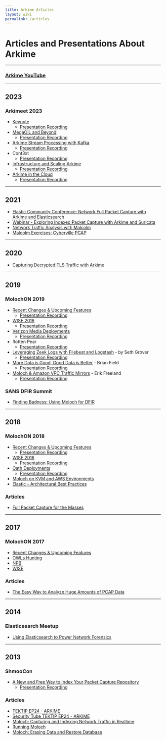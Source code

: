 ```yaml
---
title: Arkime Articles
layout: wiki
permalink: /articles
---
```


<div class="full-height-and-width-container with-footer p-3" markdown="1">

# Articles and Presentations About Arkime

---

### [Arkime YouTube](https://www.youtube.com/channel/UCCtFDN7jSW_Np6i0Z_B6t8Q/videos)

---

## 2023

### Arkimeet 2023

* [Keynote](/assets/Arkimeet2023-Keynote.pdf)
  * [Presentation Recording](https://youtu.be/QYFNBTP52nA)
* [MegaOIL and Beyond](/assets/Arkimeet2023-Generic.pdf)
  * [Presentation Recording](https://youtu.be/LgulnP625Jk)
* [Arkime Stream Processing with Kafka](/assets/Arkimeet2023-Arkime-Kafka.pdf)
  * [Presentation Recording](https://youtu.be/FhNQwTyg218)
* Cont3xt
  * [Presentation Recording](https://youtu.be/JO7gep5QgMI)
* [Infrastructure and Scaling Arkime](/assets/Arkimeet2023-InfrastructureandScalingArkime.pdf)
  * [Presentation Recording](https://youtu.be/jcoNgWtTiuU)
* [Arkime in the Cloud](/assets/Arkimeet2023-ArkimeInTheCloud.pdf)
  * [Presentation Recording](https://youtu.be/JXFN3zR6-2k)

---

## 2021

* [Elastic Community Conference: Network Full Packet Capture with Arkime and Elasticsearch](https://www.youtube.com/watch?v=8MyzPR_CCa0)
* [Webinar - Exploring Indexed Packet Capture with Arkime and Suricata](https://www.youtube.com/watch?v=sQuams8vC3Q)
* [Network Traffic Analysis with Malcolm](https://www.youtube.com/watch?v=4tkho3OSzdo)
* [Malcolm Exercises: Cyberville PCAP](https://www.youtube.com/watch?v=6LvyvuAbNWI)

---

## 2020

* [Capturing Decrypted TLS Traffic with Arkime](https://netresec.com/?b=20C3247)

---

## 2019

### MolochON 2019

* [Recent Changes & Upcoming Features](/assets/ArkimeON2019RecentChanges.pdf)
  * [Presentation Recording](https://youtu.be/GiyXluzBYjU)
* [WISE 2019](/assets/ArkimeON2019WISE.pdf)
  * [Presentation Recording](https://youtu.be/gUsQXXyMZPA)
* [Verizon Media Deployments](/assets/ArkimeON2019VMDeployment.pdf)
  * [Presentation Recording](https://youtu.be/0P11azuaCXA)
* Rotten Pear
  * [Presentation Recording](https://www.youtube.com/watch?v=7R7gVKIkK4k)
* [Leveraging Zeek Logs with Filebeat and Logstash](/assets/ArkimeON2019ZeekLogstashMalcolm.pdf) - by Seth Grover
  * [Presentation Recording](https://youtu.be/wcEuYKvFMdE)
* [More Data is Good, Good Data is Better](/assets/ArkimeON2019GoodDataBetter.pdf) - Brian Field
  * [Presentation Recording](https://youtu.be/EQ2lOpZ9DRA)
* [Moloch & Amazon VPC Traffic Mirrors](/assets/ArkimeON2019NubevaAWSMirroring.pdf) - Erik Freeland
  * [Presentation Recording](https://youtu.be/pm9OB2epec0)

### SANS DFIR Summit
* [Finding Badness: Using Moloch for DFIR](https://www.youtube.com/watch?v=0Sny6prUCas)

---

## 2018

### MolochON 2018

* [Recent Changes & Upcoming Features](/assets/ArkimeON2018RecentChanges.pdf)
  * [Presentation Recording](https://youtu.be/yxS9f4j-SKI)
* [WISE 2018](/assets/ArkimeON2018WISE.pdf)
  * [Presentation Recording](hhttps://youtu.be/d2CYlOISOmI)
* [Oath Deployments](/assets/ArkimeON2018OathDeployment.pdf)
  * [Presentation Recording](https://youtu.be/-wH_OWR2g9I)
* [Moloch on KVM and AWS Environments](/assets/ArkimeOn2018VirtualizedAndAWS.pdf)
* [Elastic - Architectural Best Practices](/assets/ArkimeON2018Elastic.pptx)

### Articles

* [Full Packet Capture for the Masses](https://2018.pass-the-salt.org/files/talks/10-full-packets-capture-for-the-masses.pdf)

---

## 2017

### MolochON 2017

* [Recent Changes & Upcoming Features](/assets/ArkimeON2017RecentChanges.pptx)
* [OWLs Hunting](/assets/ArkimeON2017OWLsHunting.pptx)
* [NPB](/assets/ArkimeON2017NPB.pptx)
* [WISE](/assets/ArkimeON2017WISE.pptx)

### Articles

* [The Easy Way to Analyze Huge Amounts of PCAP Data](https://isc.sans.edu/forums/diary/The+easy+way+to+analyze+huge+amounts+of+PCAP+data/22876/)

---

## 2014

### Elasticsearch Meetup

* [Using Elasticsearch to Power Network Forensics](/assets/ESMeetup2014Arkime.pptx)

---

## 2013

### ShmooCon

* [A New and Free Way to Index Your Packet Capture Repository](/assets/ShmooCon2013Arkime.pdf)
  * [Presentation Recording](https://www.youtube.com/watch?v=LNZymkTeY2o)

### Articles

* [TEKTIP EP24 - ARKIME](http://www.tekdefense.com/news/2013/3/10/tektip-ep24-moloch.html)
* [Security Tube TEKTIP EP24 - ARKIME](http://www.securitytube.net/video/7108)
* [Moloch: Capturing and Indexing Network Traffic in Realtime](http://blog.alejandronolla.com/2013/04/06/moloch-capturing-and-indexing-network-traffic-in-realtime/)
* [Running Moloch](http://www.rsreese.com/running-moloch/)
* [Moloch: Erasing Data and Restore Database](http://blog.alejandronolla.com/2013/05/29/moloch-erasing-data-and-restore-database/)

</div>
